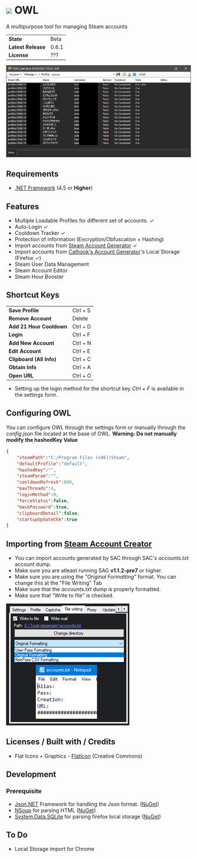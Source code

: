 # <img width=34 src="owl/icon.ico" /> OWL
A multipurpose tool for managing Steam accounts
<table>
    <tr><td><b>State</b></td><td>Beta</td></tr>
    <tr><td><b>Latest Release</b></td><td>0.6.1</td></tr>
    <tr><td><b>License</b></td><td>???</td></tr>
</table>

<img src="ss.png"/>

## Requirements
* <a href="https://dotnet.microsoft.com/download/dotnet-framework">.NET Framework</a> (4.5 or <b>Higher</b>)

## Features
* Multiple Loadable Profiles for different set of accounts. ✓
* Auto-Login ✓
* Cooldown Tracker ✓
* Protection of information (Encryption/Obfuscation + Hashing)
* Import accounts from <a href="https://github.com/Ashesh3/Steam-Account-Generator">Steam Account Generator</a> ✓
* Import accounts from  <a href="https://accgen.cathook.club">Cathook's Account Generator</a>'s Local Storage (Firefox ✓)
* Steam User Data Management
* Steam Account Editor
* Steam Hour Booster

## Shortcut Keys
<table>
    <tr><td><b>Save Profile</b></td><td>Ctrl + S</td></tr>
    <tr><td><b>Remove Account</b></td><td>Delete</td></tr>
    <tr><td><b>Add 21 Hour Cooldown</b></td><td>Ctrl + D</td></tr>
    <tr><td><b>Login</b></td><td>Ctrl + F</td></tr>
    <tr><td><b>Add New Account</b></td><td>Ctrl + N</td></tr>
    <tr><td><b>Edit Account</b></td><td>Ctrl + E</td></tr>
    <tr><td><b>Clipboard (All Info)</b></td><td>Ctrl + C</td></tr>
    <tr><td><b>Obtain Info</b></td><td>Ctrl + A</td></tr>
    <tr><td><b>Open URL</b></td><td>Ctrl + O</td></tr>
</table>

* Setting up the login method for the shortcut key <i>Ctrl + F</i> is available in the settings form.

## Configuring OWL
You can configure OWL through the settings form or manually through the <i>config.json</i> file located at the base of OWL.
<b>Warning: Do not manually modify the hashedKey Value</b>

```json
{
    "steamPath":"C:/Program Files (x86)/Steam",
    "defaultProfile":"default",
    "hashedKey":"",
    "steamParam":"",
    "cooldownRefresh":800,
    "maxThreads":4,
    "loginMethod":0,
    "forceStatus":false,
    "maskPassword":true,
    "clipboardDetail":false,
    "startupUpdateChk":true
}
```

## Importing from <a href="https://github.com/Ashesh3/Steam-Account-Generator">Steam Account Creator</a>
* You can import accounts generated by SAC through SAC's <i>accounts.txt</i> account dump.
* Make sure you are atleast running SAG <b>v1.1.2-pre7</b> or higher.
* Make sure you are using the <i>"Original Formatting"</i> format. You can change this at the "File Writing" Tab
* Make sure that the <i>accounts.txt</i> dump is properly formatted.
* Make sure that "Write to file" is checked.

<img src="ss2.png"/>

## Licenses / Built with / Credits
* Flat Icons + Graphics - <a href="https://www.flaticon.com/">FlatIcon</a> (Creative Commons)

## Development
### Prerequisite
* <a href="https://www.newtonsoft.com/json">Json.NET</a> Framework for handling the Json format. (<a href="https://www.nuget.org/packages/Newtonsoft.Json/">NuGet</a>)
* <a href="https://github.com/GeReV/NSoup">NSoup</a> for parsing HTML (<a href="https://www.nuget.org/packages/NSoup/">NuGet</a>)
* <a href="https://system.data.sqlite.org/index.html/doc/trunk/www/index.wiki">System.Data.SQLite</a> for parsing firefox local storage (<a href="https://www.nuget.org/packages/System.Data.SQLite/">NuGet</a>)

## To Do
* Local Storage import for Chrome
